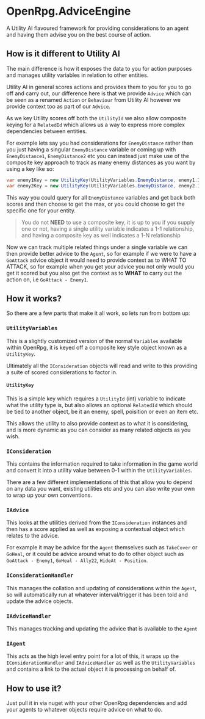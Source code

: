 # OpenRpg.AdviceEngine
A Utility AI flavoured framework for providing considerations to an agent and having them advise you on the best course of action.

## How is it different to Utility AI

The main difference is how it exposes the data to you for action purposes and manages utility variables in relation to other entities.

Utility AI in general scores actions and provides them to you for you to go off and carry out, our difference here is that we provide `Advice` which can be seen as a renamed `Action` or `Behaviour` from Utility AI however we provide context too as part of our `Advice`.

As we key Utility scores off both the `UtilityId` we also allow composite keying for a `RelatedId` which allows us a way to express more complex dependencies between entities.

For example lets say you had considerations for `EnemyDistance` rather than you just having a singular `EnemyDistance` variable or coming up with `EnemyDistance1`, `EnemyDistance2` etc you can instead just make use of the composite key approach to track as many enemy distances as you want by using a key like so:

```c#
var enemy1Key = new UtilityKey(UtilityVariables.EnemyDistance, enemy1.Id);
var enemy2Key = new UtilityKey(UtilityVariables.EnemyDistance, enemy2.Id);
```

This way you could query for all `EnemyDistance` variables and get back both scores and then choose to get the max, or you could choose to get the specific one for your entity.

> You do not **NEED** to use a composite key, it is up to you if you supply one or not, having a single utility variable indicates a 1-1 relationship, and having a composite key as well indicates a 1-N relationship

Now we can track multiple related things under a single variable we can then provide better advice to the `Agent`, so for example if we were to have a `GoAttack` advice object it would need to provide context as to WHAT TO ATTACK, so for example when you get your advice you not only would you get it scored but you also get the context as to **WHAT** to carry out the action on, i.e `GoAttack - Enemy1`.

## How it works?

So there are a few parts that make it all work, so lets run from bottom up:

### `UtilityVariables`
This is a slightly customized version of the normal `Variables` available within OpenRpg, it is keyed off a composite key style object known as a `UtilityKey`.

Ultimately all the `IConsideration` objects will read and write to this providing a suite of scored considerations to factor in.

#### `UtilityKey`
This is a simple key which requires a `UtilityId` (int) variable to indicate what the utility type is, but also allows an optional `RelatedId` which should be tied to another object, be it an enemy, spell, poisition or even an item etc.

This allows the utility to also provide context as to what it is considering, and is more dynamic as you can consider as many related objects as you wish.

### `IConsideration`
This contains the information required to take information in the game world and convert it into a utility value between 0-1 within the `UtilityVariables`.

There are a few different implementations of this that allow you to depend on any data you want, existing utilities etc and you can also write your own to wrap up your own conventions.

### `IAdvice`
This looks at the utilities derived from the `IConsideration` instances and then has a score applied as well as exposing a contextual object which relates to the advice.

For example it may be advice for the `Agent` themselves such as `TakeCover` or `GoHeal`, or it could be advice around what to do to other object such as `GoAttack - Enemy1`, `GoHeal - Ally22`, `HideAt - Position`.

### `IConsiderationHandler`
This manages the collation and updating of considerations within the `Agent`, so will automatically run at whatever interval/trigger it has been told and update the advice objects.

### `IAdviceHandler`
This manages tracking and updating the advice that is available to the `Agent`

### `IAgent`
This acts as the high level entry point for a lot of this, it wraps up the `IConsiderationHandler` and `IAdviceHandler` as well as the `UtilityVariables` and contains a link to the actual object it is processing on behalf of.

## How to use it?

Just pull it in via nuget with your other OpenRpg dependencies and add your agents to whatever objects require advice on what to do.